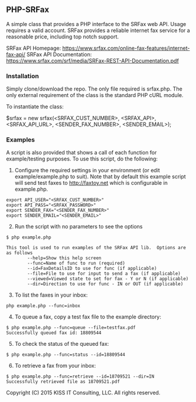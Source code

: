 
## PHP-SRFax

A simple class that provides a PHP interface to the SRFax web API. Usage requires a valid account.  SRFax provides a reliable internet fax service for a reasonable price, including top notch support.

SRFax API Homepage: https://www.srfax.com/online-fax-features/internet-fax-api/
SRFax API Documentation: https://www.srfax.com/srf/media/SRFax-REST-API-Documentation.pdf

### Installation

Simply clone/download the repo.  The only file required is srfax.php.  The only external requirement of the class is the standard PHP cURL module. 

To instantiate the class:

$srfax = new srfax(<SRFAX_CUST_NUMBER>, <SRFAX_API>, <SRFAX_API_URL>, <SENDER_FAX_NUMBER>, <SENDER_EMAIL>);

### Examples

A script is also provided that shows a call of each function for example/testing purposes.  To use this script, do the following:

1. Configure the required settings in your environment (or edit example/example.php to suit).  Note that by default this example script will send test faxes to http://faxtoy.net which is configurable in example.php.
```
export API_USER="<SRFAX_CUST_NUMBER>"
export API_PASS="<SRFAX_PASSWORD>"
export SENDER_FAX="<SENDER_FAX_NUMBER>"
export SENDER_EMAIL="<SENDER_EMAIL>"
```

2. Run the script with no parameters to see the options
```
$ php example.php

This tool is used to run examples of the SRFax API lib.  Options are as follows
        --help=Show this help screen
        --func=Name of func to run (required)
        --id=FaxDetailsID to use for func (if applicable)
        --file=File to use for input to send a fax (if applicable)
        --viewed=Viewed state to set for fax - Y or N (if applicable)
        --dir=Direction to use for func - IN or OUT (if applicable)
```

3. To list the faxes in your inbox:
```
php example.php --func=inbox
```

4. To queue a fax, copy a test fax file to the example directory:
```
$ php example.php --func=queue --file=testfax.pdf
Successfully queued fax id: 18809544
```

5. To check the status of the queued fax:
```
$ php example.php --func=status --id=18809544
```

6. To retrieve a fax from your inbox:
```
$ php example.php --func=retrieve --id=18709521 --dir=IN
Successfully retrieved file as 18709521.pdf
```

Copyright (C) 2015 KISS IT Consulting, LLC.  All rights reserved.